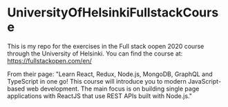 # UniversityOfHelsinkiFullstackCourse

This is my repo for the exercises in the Full stack oopen 2020 course through the University of Helsinki. 
You can find the course at: https://fullstackopen.com/en/

From their page:
"Learn React, Redux, Node.js, MongoDB, GraphQL and TypeScript in one go! This course will introduce you to modern JavaScript-based web development. The main focus is on building single page applications with ReactJS that use REST APIs built with Node.js."
